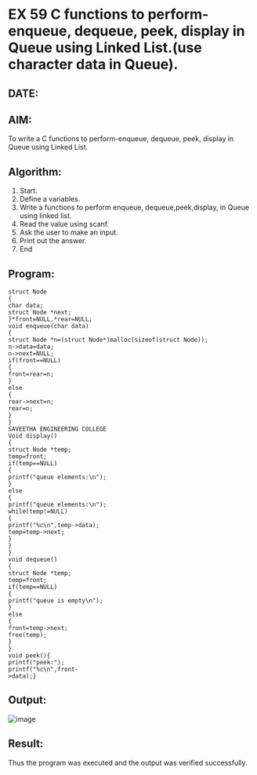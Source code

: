 # EX 59 C functions to perform-enqueue, dequeue, peek, display in Queue using Linked List.(use character data in Queue).
## DATE:
## AIM:
To write a C functions to perform-enqueue, dequeue, peek, display in Queue using Linked List.

## Algorithm:
1. Start.
2. Define a variables.
3. Write a functions to perform enqueue, dequeue,peek,display, in Queue using linked 
list.
4. Read the value using scanf.
5. Ask the user to make an input.
6. Print out the answer.
7. End

## Program:
```
struct Node
{
char data;
struct Node *next;
}*front=NULL,*rear=NULL; 
void enqueue(char data)
{
struct Node *n=(struct Node*)malloc(sizeof(struct Node)); 
n->data=data;
n->next=NULL; 
if(front==NULL)
{
front=rear=n;
}
else
{
rear->next=n; 
rear=n;
}
}
SAVEETHA ENGINEERING COLLEGE
Void display()
{
struct Node *temp; 
temp=front; 
if(temp==NULL)
{
printf("queue elements:\n");
}
else
{
printf("queue elements:\n"); 
while(temp!=NULL)
{
printf("%c\n",temp->data); 
temp=temp->next;
}
}
}
void dequeue()
{
struct Node *temp; 
temp=front; 
if(temp==NULL)
{
printf("queue is empty\n");
}
else
{
front=temp->next; 
free(temp);
}
}
void peek(){
printf("peek:"); 
printf("%c\n",front-
>data);}
```

## Output:

![image](https://github.com/user-attachments/assets/e26063c2-d9e4-4411-92d1-59b94e50a21b)


## Result:
Thus the program was executed and the output was verified successfully.
